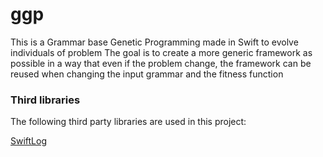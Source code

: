 # ggp

This is a Grammar base Genetic Programming made in Swift to evolve individuals of problem
The goal is to create a more generic framework as possible in a way that even if the 
problem change, the framework can be reused when changing the input grammar and the fitness function

### Third libraries

The following third party libraries are used in this project:

[SwiftLog](https://github.com/apple/swift-log.git)